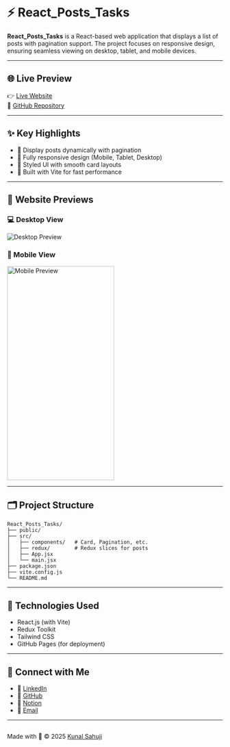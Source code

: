 # ⚡ React_Posts_Tasks

**React_Posts_Tasks** is a React-based web application that displays a list of posts with pagination support. 
The project focuses on responsive design, ensuring seamless viewing on desktop, tablet, and mobile devices.

---

## 🌐 Live Preview

👉 [Live Website](https://kunalsahuji.github.io/React_Posts_App/)  
📁 [GitHub Repository](https://github.com/Kunalsahuji/React_Posts_App/tree/main/vite-project)

---

## ✨ Key Highlights

- 📝 Display posts dynamically with pagination
- 📱 Fully responsive design (Mobile, Tablet, Desktop)
- 🎨 Styled UI with smooth card layouts
- 🚀 Built with Vite for fast performance

---

## 📸 Website Previews

### 💻 Desktop View
![Desktop Preview](https://i.ibb.co/7NBj22Ky/post-task.png)

### 📱 Mobile View
<img src="https://i.ibb.co/gCgxjrh/mobile.png" alt="Mobile Preview" width="250" height="500" />


---

## 🗂️ Project Structure

```
React_Posts_Tasks/
├── public/
├── src/
│   ├── components/   # Card, Pagination, etc.
│   ├── redux/        # Redux slices for posts
│   ├── App.jsx
│   └── main.jsx
├── package.json
├── vite.config.js
└── README.md
```

---

## 🧠 Technologies Used

- React.js (with Vite)
- Redux Toolkit
- Tailwind CSS
- GitHub Pages (for deployment)

---

## 🙌 Connect with Me

- 🔗 [LinkedIn](https://www.linkedin.com/in/kunal-sahu-7688ba1b0)
- 💼 [GitHub](https://github.com/Kunalsahuji)
- 📌 [Notion](https://www.notion.so/1dff7c6ce1bb803787fbddd34e422ab4?v=1e0f7c6ce1bb8052b14c000cb57448ee&pvs=4)
- 📧 [Email](mailto:ksahu0103@gmail.com)

---


## 

Made with 💖 © 2025 [Kunal Sahuji](https://github.com/Kunalsahuji)
